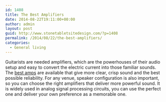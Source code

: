```yaml
---
id: 1408
title: The Best Amplifiers
date: 2014-08-22T19:11:00+00:00
author: admin
layout: post
guid: http://www.stonetabletsitedesign.com/?p=1408
permalink: /2014/08/22/the-best-amplifiers/
categories:
  - General living
---
```

Guitarists are needed amplifiers, which are the powerhouses of their audio setup and easy to convert the electric current into those familiar sounds. The [best amps](http://www.musiciansfriend.com/amplifiers/fender) are available that give more clear, crisp sound and the best possible reliability. For any venue, speaker configuration is also important, so you can choose the right amplifiers that deliver more powerful sound. It is widely used in analog signal processing circuits, you can use the perfect one and deliver your own preference as a memorable one.